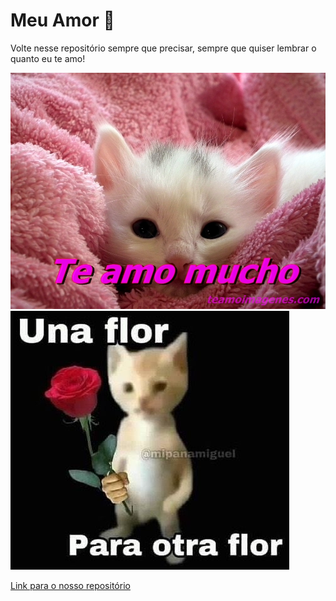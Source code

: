 # Meu Amor 💖

Volte nesse repositório sempre que precisar, sempre que quiser lembrar o quanto eu te amo! 

![Te amo](./imagens/gatinho1.jpg)
![Beijo](./imagens/gatinho2.jpg)

[Link para o nosso repositório]([link_para_a_pagina_do_repositorio](https://decocamp.github.io/TeAmoInfinitamente.github.io/))
